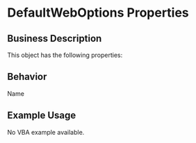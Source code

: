 # DefaultWebOptions Properties

## Business Description
This object has the following properties:

## Behavior
Name

## Example Usage
No VBA example available.